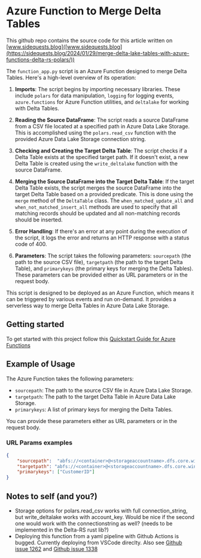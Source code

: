 # Azure Function to Merge Delta Tables

This github repo contains the source code for this article written on [www.sidequests.blog]([www.sidequests.blog](https://sidequests.blog/2024/01/29/merge-delta-lake-tables-with-azure-functions-delta-rs-polars/))

The `function_app.py` script is an Azure Function designed to merge Delta Tables. Here's a high-level overview of its operation:

1. **Imports**: The script begins by importing necessary libraries. These include `polars` for data manipulation, `logging` for logging events, `azure.functions` for Azure Function utilities, and `deltalake` for working with Delta Tables.

2. **Reading the Source DataFrame**: The script reads a source DataFrame from a CSV file located at a specified path in Azure Data Lake Storage. This is accomplished using the `polars.read_csv` function with the provided Azure Data Lake Storage connection string.

3. **Checking and Creating the Target Delta Table**: The script checks if a Delta Table exists at the specified target path. If it doesn't exist, a new Delta Table is created using the `write_deltalake` function with the source DataFrame.

4. **Merging the Source DataFrame into the Target Delta Table**: If the target Delta Table exists, the script merges the source DataFrame into the target Delta Table based on a provided predicate. This is done using the `merge` method of the `DeltaTable` class. The `when_matched_update_all` and `when_not_matched_insert_all` methods are used to specify that all matching records should be updated and all non-matching records should be inserted.

5. **Error Handling**: If there's an error at any point during the execution of the script, it logs the error and returns an HTTP response with a status code of 400.

6. **Parameters**: The script takes the following parameters: `sourcepath` (the path to the source CSV file), `targetpath` (the path to the target Delta Table), and `primarykeys` (the primary keys for merging the Delta Tables). These parameters can be provided either as URL parameters or in the request body.

This script is designed to be deployed as an Azure Function, which means it can be triggered by various events and run on-demand. It provides a serverless way to merge Delta Tables in Azure Data Lake Storage.

## Getting started
To get started with this project follow this [Quickstart Guide for Azure Functions](https://learn.microsoft.com/en-us/azure/azure-functions/create-first-function-vs-code-python?pivots=python-mode-decorators)

## Example of Usage

The Azure Function takes the following parameters:

- `sourcepath`: The path to the source CSV file in Azure Data Lake Storage.
- `targetpath`: The path to the target Delta Table in Azure Data Lake Storage.
- `primarykeys`: A list of primary keys for merging the Delta Tables.

You can provide these parameters either as URL parameters or in the request body.

### URL Params examples
```json
{
    "sourcepath":  "abfs://<container>@<storageaccountname>.dfs.core.windows.net/<path_to_file>",
    "targetpath": "abfs://<container>@<storageaccountname>.dfs.core.windows.net/<path_to_file>",
    "primarykeys": ["CustomerID"]
}
```

## Notes to self (and you?) 
- Storage options for polars.read_csv works with full connection_string, but write_deltalake works with account_key. Would be nice if the second one would work with the connectionstring as well? (needs to be implemented in the Delta-RS rust lib?)
- Deploying this function from a yaml pipeline with Github Actions is bugged. Currently deploying from VSCode direclty. Also see [Github issue 1262](https://github.com/Azure/azure-functions-python-worker/issues/1262) and [Github issue 1338](https://github.com/Azure/azure-functions-python-worker/issues/1338)




